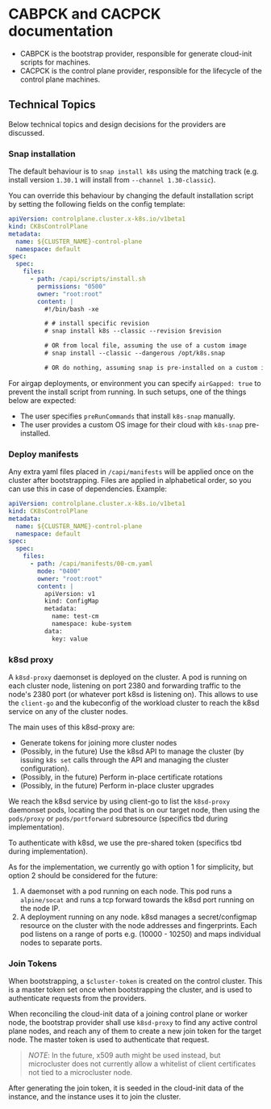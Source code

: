 # CABPCK and CACPCK documentation

- CABPCK is the bootstrap provider, responsible for generate cloud-init scripts for machines.
- CACPCK is the control plane provider, responsible for the lifecycle of the control plane machines.

## Technical Topics

Below technical topics and design decisions for the providers are discussed.

### Snap installation

The default behaviour is to `snap install k8s` using the matching track (e.g. install version `1.30.1` will install from `--channel 1.30-classic`).

You can override this behaviour by changing the default installation script by setting the following fields on the config template:

```yaml
apiVersion: controlplane.cluster.x-k8s.io/v1beta1
kind: CK8sControlPlane
metadata:
  name: ${CLUSTER_NAME}-control-plane
  namespace: default
spec:
  spec:
    files:
      - path: /capi/scripts/install.sh
        permissions: "0500"
        owner: "root:root"
        content: |
          #!/bin/bash -xe

          # # install specific revision
          # snap install k8s --classic --revision $revision

          # OR from local file, assuming the use of a custom image
          # snap install --classic --dangerous /opt/k8s.snap

          # OR do nothing, assuming snap is pre-installed on a custom image
```

For airgap deployments, or environment you can specify `airGapped: true` to prevent the install script from running. In such setups, one of the things below are expected:

- The user specifies `preRunCommands` that install `k8s-snap` manually.
- The user provides a custom OS image for their cloud with `k8s-snap` pre-installed.

### Deploy manifests

Any extra yaml files placed in `/capi/manifests` will be applied once on the cluster after bootstrapping. Files are applied in alphabetical order, so you can use this in case of dependencies. Example:

```yaml
apiVersion: controlplane.cluster.x-k8s.io/v1beta1
kind: CK8sControlPlane
metadata:
  name: ${CLUSTER_NAME}-control-plane
  namespace: default
spec:
  spec:
    files:
      - path: /capi/manifests/00-cm.yaml
        mode: "0400"
        owner: "root:root"
        content: |
          apiVersion: v1
          kind: ConfigMap
          metadata:
            name: test-cm
            namespace: kube-system
          data:
            key: value
```

### k8sd proxy

A `k8sd-proxy` daemonset is deployed on the cluster. A pod is running on each cluster node, listening on port 2380 and forwarding traffic to the node's 2380 port (or whatever port k8sd is listening on). This allows to use the `client-go` and the kubeconfig of the workload cluster to reach the k8sd service on any of the cluster nodes.

The main uses of this k8sd-proxy are:
- Generate tokens for joining more cluster nodes
- (Possibly, in the future) Use the k8sd API to manage the cluster (by issuing `k8s set` calls through the API and managing the cluster configuration).
- (Possibly, in the future) Perform in-place certificate rotations
- (Possibly, in the future) Perform in-place cluster upgrades

We reach the k8sd service by using client-go to list the `k8sd-proxy` daemonset pods, locating the pod that is on our target node, then using the `pods/proxy` or `pods/portforward` subresource (specifics tbd during implementation).

To authenticate with k8sd, we use the pre-shared token (specifics tbd during implementation).

As for the implementation, we currently go with option 1 for simplicity, but option 2 should be considered for the future:

1. A daemonset with a pod running on each node. This pod runs a `alpine/socat` and runs a tcp forward towards the k8sd port running on the node IP.
2. A deployment running on any node. k8sd manages a secret/configmap resource on the cluster with the node addresses and fingerprints. Each pod listens on a range of ports e.g. (10000 - 10250) and maps individual nodes to separate ports.

### Join Tokens

When bootstrapping, a `$cluster-token` is created on the control cluster. This is a master token set once when bootstrapping the cluster, and is used to authenticate requests from the providers.

When reconciling the cloud-init data of a joining control plane or worker node, the bootstrap provider shall use `k8sd-proxy` to find any active control plane nodes, and reach any of them to create a new join token for the target node. The master token is used to authenticate that request.

> *NOTE*: In the future, x509 auth might be used instead, but microcluster does not currently allow a whitelist of client certificates not tied to a microcluster node.

After generating the join token, it is seeded in the cloud-init data of the instance, and the instance uses it to join the cluster.
